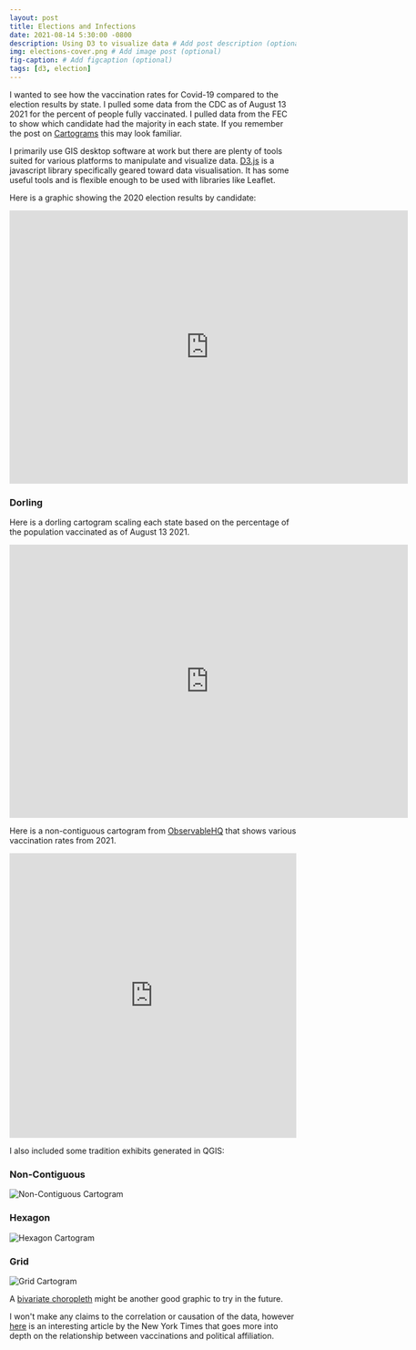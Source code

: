 ```yaml
---
layout: post
title: Elections and Infections
date: 2021-08-14 5:30:00 -0800
description: Using D3 to visualize data # Add post description (optional)
img: elections-cover.png # Add image post (optional)
fig-caption: # Add figcaption (optional)
tags: [d3, election]
---
```


I wanted to see how the vaccination rates for Covid-19 compared to the election results by state. I pulled some data from the CDC as of August 13 2021 for the percent of people fully vaccinated. I pulled data from the FEC to show which candidate had the majority in each state. If you remember the post on [Cartograms](https://anthonyblackham.com/cartograms/) this may look familiar.  

I primarily use GIS desktop software at work but there are plenty of tools suited for various platforms to manipulate and visualize data. [D3.js](https://d3js.org/) is a javascript library specifically geared toward data visualisation. It has some useful tools and is flexible enough to be used with libraries like Leaflet. 

Here is a graphic showing the 2020 election results by candidate:

<div class="embed-container">
  <iframe
      src="https://anthonyblackham.com/elections-infections/election/"
      width="700"
      height="480"
      frameborder="0"
      allowfullscreen="">
  </iframe>
</div>

### Dorling

Here is a dorling cartogram scaling each state based on the percentage of the population vaccinated as of August 13 2021.

<div class="embed-container">
  <iframe
      src="https://anthonyblackham.com/elections-infections/dorling/"
      width="700"
      height="480"
      frameborder="0"
      allowfullscreen="">
  </iframe>
</div>

Here is a non-contiguous cartogram from [ObservableHQ](https://observablehq.com/) that shows various vaccination rates from 2021. 

<iframe width="100%" height="500" frameborder="0"
  src="https://observablehq.com/embed/@herbfargus/covid-19-vaccinations?cell=*"></iframe>

I also included some tradition exhibits generated in QGIS:

### Non-Contiguous

![Non-Contiguous Cartogram]({{site.baseurl}}/assets/img/vaccine-non-contiguous.png)

### Hexagon

![Hexagon Cartogram]({{site.baseurl}}/assets/img/vaccine-hex.png)

### Grid

![Grid Cartogram]({{site.baseurl}}/assets/img/vaccine-grid.png)

A [bivariate choropleth](https://observablehq.com/@d3/bivariate-choropleth) might be another good graphic to try in the future.

I won't make any claims to the correlation or causation of the data, however [here](https://www.nytimes.com/interactive/2021/04/17/us/vaccine-hesitancy-politics.html) is an interesting article by the New York Times that goes more into depth on the relationship between vaccinations and political affiliation. 

